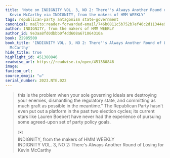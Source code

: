 ```yaml
---
title: 'Note on INDIGNITY VOL. 3, NO 2: There''s Always Another Round of Losing for
  Kevin McCarthy via INDIGNITY, from the makers of HMM WEEKLY'
tags: republican-party antagonism state-government
canonical: mailto:reader-forwarded-email/746b0811c5b752b7ef46c2d11344e90a
author: INDIGNITY, from the makers of HMM WEEKLY
author_id: 9e3aa8fd0dbbb0f4dd608a671064310a
book: 22985500
book_title: 'INDIGNITY VOL. 3, NO 2: There''s Always Another Round of Losing for Kevin
  McCarthy'
hide_title: true
highlight_id: 451380846
readwise_url: https://readwise.io/open/451380846
image:
favicon_url:
source_emoji: "✉️"
serial_number: 2023.NTE.022
---
```

> this is the problem when your sole governing ideals are destroying your enemies, dismantling the regulatory state, and committing as much graft as possible in the meantime." The Republican Party hasn't even put out a platform in the past two election cycles; its current stars like Lauren Boebert have never had the experience of pursuing some agreed-upon set of party policy goals.
> <div class="quoteback-footer"><div class="quoteback-avatar"><span class="mini-emoji"> ✉️</span></div><div class="quoteback-metadata"><div class="metadata-inner"><span style="display:none">FROM:</span><div aria-label="INDIGNITY, from the makers of HMM WEEKLY" class="quoteback-author"> INDIGNITY, from the makers of HMM WEEKLY</div><div aria-label="INDIGNITY VOL. 3, NO 2: There's Always Another Round of Losing for Kevin McCarthy" class="quoteback-title"> INDIGNITY VOL. 3, NO 2: There's Always Another Round of Losing for Kevin McCarthy</div></div></div></div>
